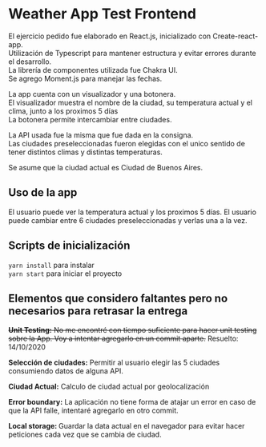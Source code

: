 # Weather App Test Frontend

El ejercicio pedido fue elaborado en React.js, inicializado con Create-react-app.<br />
Utilización de Typescript para mantener estructura y evitar errores durante el desarrollo. <br />
La librería de componentes utilizada fue Chakra UI.<br />
Se agrego Moment.js para manejar las fechas.

La app cuenta con un visualizador y una botonera.<br />
El visualizador muestra el nombre de la ciudad, su temperatura actual y el clima, junto a los proximos 5 días<br />
La botonera permite intercambiar entre ciudades.

La API usada fue la misma que fue dada en la consigna.<br />
Las ciudades preseleccionadas fueron elegidas con el unico sentido de tener distintos climas y distintas temperaturas.

Se asume que la ciudad actual es Ciudad de Buenos Aires.

## Uso de la app

El usuario puede ver la temperatura actual y los proximos 5 días.
El usuario puede cambiar entre 6 ciudades preseleccionadas y verlas una a la vez.

## Scripts de inicialización

`yarn install` para instalar <br />
`yarn start` para iniciar el proyecto

## Elementos que considero faltantes pero no necesarios para retrasar la entrega

~~<strong>Unit Testing:</strong> No me encontré con tiempo suficiente para hacer unit testing sobre la App. Voy a intentar agregarlo en un commit aparte.~~ Resuelto: 14/10/2020

<strong>Selección de ciudades:</strong> Permitir al usuario elegir las 5 ciudades consumiendo datos de alguna API.

<strong>Ciudad Actual:</strong> Calculo de ciudad actual por geolocalización

<strong>Error boundary:</strong> La aplicación no tiene forma de atajar un error en caso de que la API falle, intentaré agregarlo en otro commit.

<strong> Local storage: </strong> Guardar la data actual en el navegador para evitar hacer peticiones cada vez que se cambia de ciudad.
